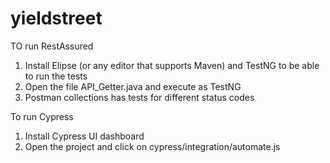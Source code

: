 # yieldstreet

TO run RestAssured
1. Install Elipse (or any editor that supports Maven) and TestNG to be able to run the tests
2. Open the file API_Getter.java and execute as TestNG 
3. Postman collections has tests for different status codes


To run Cypress
1. Install Cypress UI dashboard 
2. Open the project and click on cypress/integration/automate.js


